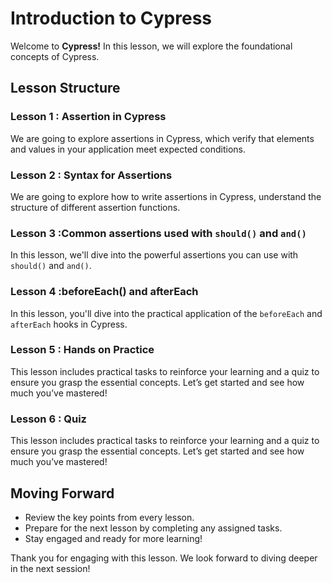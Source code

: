 # Introduction to Cypress

Welcome to **Cypress!** In this lesson, we will explore the foundational concepts of Cypress.

## Lesson Structure

### Lesson 1 : Assertion in Cypress

We are going to explore assertions in Cypress, which verify that elements and values in your application meet expected conditions.

### Lesson 2 : Syntax for Assertions 

We are going to explore how to write assertions in Cypress, understand the structure of different assertion functions.

### Lesson 3 :Common assertions used with `should()` and `and()` 

In this lesson, we'll dive into the powerful assertions you can use with `should()` and `and()`.

### Lesson 4 :beforeEach() and afterEach

In this lesson, you'll dive into the practical application of the `beforeEach` and `afterEach` hooks in Cypress.

### Lesson 5 : Hands on Practice

This lesson includes practical tasks to reinforce your learning and a quiz to ensure you grasp the essential concepts. Let’s get started and see how much you’ve mastered!

### Lesson 6 : Quiz

This lesson includes practical tasks to reinforce your learning and a quiz to ensure you grasp the essential concepts. Let’s get started and see how much you’ve mastered!




## Moving Forward

-   Review the key points from every lesson.
-   Prepare for the next lesson by completing any assigned tasks.
-   Stay engaged and ready for more learning!

Thank you for engaging with this lesson. We look forward to diving deeper in the next session!




<!--stackedit_data:
eyJoaXN0b3J5IjpbLTE3NDMwNjA1NzUsLTIyNTMxNTg2MF19
-->